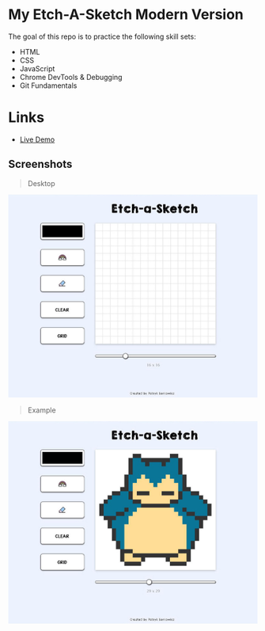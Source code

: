 # My Etch-A-Sketch Modern Version

The goal of this repo is to practice the following skill sets:

- HTML
- CSS
- JavaScript
- Chrome DevTools & Debugging
- Git Fundamentals

# Links

- [Live Demo](https://pb-5.github.io/modern-etch-a-sketch/)

## Screenshots

> Desktop 

<img src="imgs/desktop.JPG" alt="">

> Example

<img src="imgs/example.jpg" alt="">
